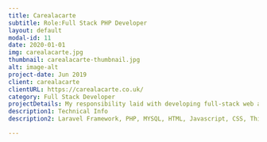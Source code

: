 ```yaml
---
title: Carealacarte
subtitle: Role:Full Stack PHP Developer
layout: default
modal-id: 11
date: 2020-01-01
img: carealacarte.jpg
thumbnail: carealacarte-thumbnail.jpg
alt: image-alt
project-date: Jun 2019
client: carealacarte
clientURL: https://carealacarte.co.uk/
category: Full Stack Developer
projectDetails: My responsibility laid with developing full-stack web application include design ux. 
description1: Technical Info
description2: Laravel Framework, PHP, MYSQL, HTML, Javascript, CSS, Third Party Libraries(Bootstrap, Datatable JQuery, Form Validation), Git, SSH, Jenkins

---
```

